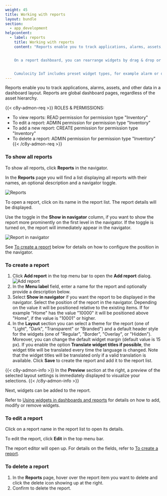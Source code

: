 ```yaml
---
weight: 45
title: Working with reports
layout: bundle
section:
  - app_development
helpcontent:
  - label: reports
    title: Working with reports
    content: "Reports enable you to track applications, alarms, assets, and other data by using a set of widgets in a dashboard layout. Widgets can display maps, images, graphs, tables and other graphic representations of data. In contrast to dashboards, reports show global data, regardless of the asset hierarchy.


    On a report dashboard, you can rearrange widgets by drag & drop or resize them using the arrow icon. Click **Add widget** in the top menu bar to add a new widget to the report or use the cogwheel icon to edit or remove widgets.


    Cumulocity IoT includes preset widget types, for example alarm or data point lists, linear or radial gauges. Since each widget type displays different data, different parameters are required to configure it. See **Widgets collection**  for details on each widget type and its configuration."
---
```


Reports enable you to track applications, alarms, assets, and other data in a dashboard layout. Reports are global dashboard pages, regardless of the asset hierarchy.

{{< c8y-admon-req >}}
ROLES & PERMISSIONS:

- To view reports: READ permission for permission type "Inventory"
- To edit a report: ADMIN permission for permission type "Inventory"
- To add a new report: CREATE permission for permission type "Inventory"
- To delete a report: ADMIN permission for permission type "Inventory"
{{< /c8y-admon-req >}}

### To show all reports

To show all reports, click **Reports** in the navigator.

In the **Reports** page you will find a list displaying all reports with their names, an optional description and a navigator toggle.

![Reports](/images/users-guide/cockpit/cockpit-reports-list.png)

To open a report, click on its name in the report list. The report details will be displayed.

Use the toggle in the **Show in navigator** column, if you want to show the report more prominently on the first level in the navigator. If the toggle is turned on, the report will immediately appear in the navigator.

![Report in navigator](/images/users-guide/cockpit/cockpit-reports-navigator.png)

See [To create a report](#to-create-a-report) below for details on how to configure the position in the navigator.

### To create a report

1. Click **Add report** in the top menu bar to open the **Add report** dialog.
  <br>![Add report](/images/users-guide/cockpit/cockpit-report-add.png)<br>
2. In the **Menu label** field, enter a name for the report and optionally provide a description below.
3. Select **Show in navigator** if you want the report to be displayed in the navigator. Select the position of the report in the navigator. Depending on the value it will be positioned relative to the existing items. If for example "Home" has the value "10000" it will be positioned above "Home", if the value is "10001" or higher.
4. In the **Layout** section you can select a theme for the report (one of "Light", "Dark", "Transparent" or "Branded") and a default header style for the widgets (one of "Regular", "Border", "Overlay", or "Hidden"). Moreover, you can change the default widget margin (default value is 15 px).
If you enable the option **Translate widget titles if possible**, the widget title will be translated every time the language is changed. Note that the widget titles will be translated only if a valid translation is available.
Click **Save** to create the report and add it to the report list.

{{< c8y-admon-info >}}
In the **Preview** section at the right, a preview of the selected layout settings is immediately displayed to visualize your selections.
{{< /c8y-admon-info >}}

Next, widgets can be added to the report.

Refer to [Using widgets in dashboards and reports](/cockpit/using-widgets/) for details on how to add, modify or remove widgets.

### To edit a report

Click on a report name in the report list to open its details.

To edit the report, click **Edit** in the top menu bar.

The report editor will open up. For details on the fields, refer to [To create a report](#to-create-a-report).


### To delete a report

1. In the **Reports** page, hover over the report item you want to delete and click the delete icon showing up at the right.
2. Confirm to delete the report.
